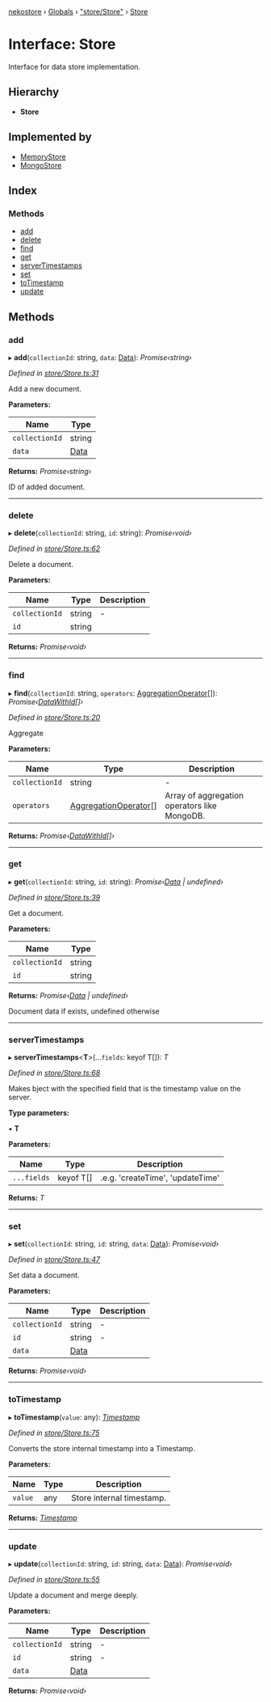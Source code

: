 [nekostore](../README.md) › [Globals](../globals.md) › ["store/Store"](../modules/_store_store_.md) › [Store](_store_store_.store.md)

# Interface: Store

Interface for data store implementation.

## Hierarchy

* **Store**

## Implemented by

* [MemoryStore](../classes/_store_memorystore_.memorystore.md)
* [MongoStore](../classes/_store_mongostore_.mongostore.md)

## Index

### Methods

* [add](_store_store_.store.md#add)
* [delete](_store_store_.store.md#delete)
* [find](_store_store_.store.md#find)
* [get](_store_store_.store.md#get)
* [serverTimestamps](_store_store_.store.md#servertimestamps)
* [set](_store_store_.store.md#set)
* [toTimestamp](_store_store_.store.md#totimestamp)
* [update](_store_store_.store.md#update)

## Methods

###  add

▸ **add**(`collectionId`: string, `data`: [Data](../modules/_store_store_.md#data)): *Promise‹string›*

*Defined in [store/Store.ts:31](https://github.com/esnya/nekostore/blob/4486881/src/store/Store.ts#L31)*

Add a new document.

**Parameters:**

Name | Type |
------ | ------ |
`collectionId` | string |
`data` | [Data](../modules/_store_store_.md#data) |

**Returns:** *Promise‹string›*

ID of added document.

___

###  delete

▸ **delete**(`collectionId`: string, `id`: string): *Promise‹void›*

*Defined in [store/Store.ts:62](https://github.com/esnya/nekostore/blob/4486881/src/store/Store.ts#L62)*

Delete a document.

**Parameters:**

Name | Type | Description |
------ | ------ | ------ |
`collectionId` | string | - |
`id` | string |   |

**Returns:** *Promise‹void›*

___

###  find

▸ **find**(`collectionId`: string, `operators`: [AggregationOperator](_driver_basic_aggregatiooperator_.aggregationoperator.md)[]): *Promise‹[DataWithId](_store_store_.datawithid.md)[]›*

*Defined in [store/Store.ts:20](https://github.com/esnya/nekostore/blob/4486881/src/store/Store.ts#L20)*

Aggregate

**Parameters:**

Name | Type | Description |
------ | ------ | ------ |
`collectionId` | string | - |
`operators` | [AggregationOperator](_driver_basic_aggregatiooperator_.aggregationoperator.md)[] | Array of aggregation operators like MongoDB.  |

**Returns:** *Promise‹[DataWithId](_store_store_.datawithid.md)[]›*

___

###  get

▸ **get**(`collectionId`: string, `id`: string): *Promise‹[Data](../modules/_store_store_.md#data) | undefined›*

*Defined in [store/Store.ts:39](https://github.com/esnya/nekostore/blob/4486881/src/store/Store.ts#L39)*

Get a document.

**Parameters:**

Name | Type |
------ | ------ |
`collectionId` | string |
`id` | string |

**Returns:** *Promise‹[Data](../modules/_store_store_.md#data) | undefined›*

Document data if exists, undefined otherwise

___

###  serverTimestamps

▸ **serverTimestamps**<**T**>(...`fields`: keyof T[]): *T*

*Defined in [store/Store.ts:68](https://github.com/esnya/nekostore/blob/4486881/src/store/Store.ts#L68)*

Makes bject with the specified field that is the timestamp value on the server.

**Type parameters:**

▪ **T**

**Parameters:**

Name | Type | Description |
------ | ------ | ------ |
`...fields` | keyof T[] | .e.g. 'createTime', 'updateTime'  |

**Returns:** *T*

___

###  set

▸ **set**(`collectionId`: string, `id`: string, `data`: [Data](../modules/_store_store_.md#data)): *Promise‹void›*

*Defined in [store/Store.ts:47](https://github.com/esnya/nekostore/blob/4486881/src/store/Store.ts#L47)*

Set data a document.

**Parameters:**

Name | Type | Description |
------ | ------ | ------ |
`collectionId` | string | - |
`id` | string | - |
`data` | [Data](../modules/_store_store_.md#data) |   |

**Returns:** *Promise‹void›*

___

###  toTimestamp

▸ **toTimestamp**(`value`: any): *[Timestamp](../classes/_timestamp_.timestamp.md)*

*Defined in [store/Store.ts:75](https://github.com/esnya/nekostore/blob/4486881/src/store/Store.ts#L75)*

Converts the store internal timestamp into a Timestamp.

**Parameters:**

Name | Type | Description |
------ | ------ | ------ |
`value` | any | Store internal timestamp.  |

**Returns:** *[Timestamp](../classes/_timestamp_.timestamp.md)*

___

###  update

▸ **update**(`collectionId`: string, `id`: string, `data`: [Data](../modules/_store_store_.md#data)): *Promise‹void›*

*Defined in [store/Store.ts:55](https://github.com/esnya/nekostore/blob/4486881/src/store/Store.ts#L55)*

Update a document and merge deeply.

**Parameters:**

Name | Type | Description |
------ | ------ | ------ |
`collectionId` | string | - |
`id` | string | - |
`data` | [Data](../modules/_store_store_.md#data) |   |

**Returns:** *Promise‹void›*
